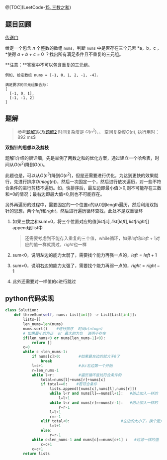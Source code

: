 @[TOC](LeetCode-[15. 三数之和](https://leetcode-cn.com/problems/3sum/))

## 题目回顾

[传送门](https://leetcode-cn.com/problems/3sum)

给定一个包含 *n* 个整数的数组 `nums`，判断 `nums` 中是否存在三个元素 *a，b，c ，*使得 *a + b + c =* 0 ？找出所有满足条件且不重复的三元组。

**注意：**答案中不可以包含重复的三元组。

```
例如, 给定数组 nums = [-1, 0, 1, 2, -1, -4]，

满足要求的三元组集合为：
[
  [-1, 0, 1],
  [-1, -1, 2]
]
```



## 题解

> 参考[题解1](https://leetcode-cn.com/problems/3sum/solution/three-sum-ti-jie-by-wonderful611/)以及[题解2](https://leetcode-cn.com/problems/3sum/solution/ti-mu-ming-ming-hen-jian-dan-ke-wo-wei-shi-yao-lao/)
> 时间复杂度是 $O(n^2)$，。
> 空间复杂度$O(n)$,
> 执行用时：892 ms$ 

**双指针的思想以及剪枝**

题解1介绍的很详细，先是举例了两数之和的优化方案，通过建立一个哈希表，时间从$O(n^2)$降到$O(n)$。

此题也是，可以从$O(n^3)$降到$O(n^2)$，但是还需要进行优化，为达到更快的效果就行，先进行排序$O(nlog_{}{(n)})$，然后一次固定一个，然后进行依次遍历，对一些不符合条件的进行剪枝不遍历。如，快排序后，最左边即最小值＞0,则不可能存在三数和=0的情况；最右边即最大值<0,则也不可能存在。

另外再遍历的过程中，需要固定的一个位置$c$的从0到length遍历，然后利用双指针的思想，两个$left$和$right$，然后进行遍历循环查找，此处不是双重循环

1. 如果三数之和sum=0，将三个位置对应的值$[list[c],list[left],list[right]]$ append到list中

   > 还需要考虑到不能存入重复的三个值，while循环，如果$left$和$left+1$对应的值一样就跳过，$right$也一样

2. sum<0，说明左边的能力太弱了，需要找个能力再强一点的，$left=left+1$
3. sum>0，说明右边的能力太强了，需要找个能力再弱一点的，$right=right-1$
4. 此外还需要对一样值的c进行跳过



## python代码实现

```python
class Solution:
    def threeSum(self, nums: List[int]) -> List[List[int]]:
        lists=[]
        len_nums=len(nums)
        nums.sort()    #进行排序  时间o(nlogn)
        # 如果最小的为正  or 最大的为负  说明不存在
        if(len_nums<3 or nums[len_nums-1]<0):
            return []
        c=0
        while c <len_nums-1:
            if nums[c]>0:        #如果最左边的就大于0了 
                break
            l=c+1                #从c右边第一个开始
            r=len_nums-1 
            while l<r:           #遍历循环查找符合条件的
                total=nums[l]+nums[r]+nums[c]
                if total==0:  	#若符合条件
                    lists.append([nums[c],nums[l],nums[r]])
                    while l<r and nums[l]==nums[l+1]:	#防止加入一样的
                        l=l+1
                    while l<r and nums[r]==nums[r-1]:   #防止加入一样的
                        r=r-1
                    l=l+1
                    r=r-1
                elif total<0:						#左边的太小了，换个更大的
                    l=l+1
                else:
                    r=r-1
            while c<len_nums-1 and nums[c]==nums[c+1] :   #过滤一样的值
                c=c+1            
            c=c+1
        return lists
```

## 
